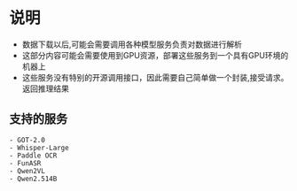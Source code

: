 
# 说明

- 数据下载以后,可能会需要调用各种模型服务负责对数据进行解析
- 这部分内容可能会需要使用到GPU资源，部署这些服务到一个具有GPU环境的机器上
- 这些服务没有特别的开源调用接口，因此需要自己简单做一个封装,接受请求。返回推理结果
## 支持的服务

    - GOT-2.0
    - Whisper-Large
    - Paddle OCR
    - FunASR 
    - Qwen2VL 
    - Qwen2.514B 

